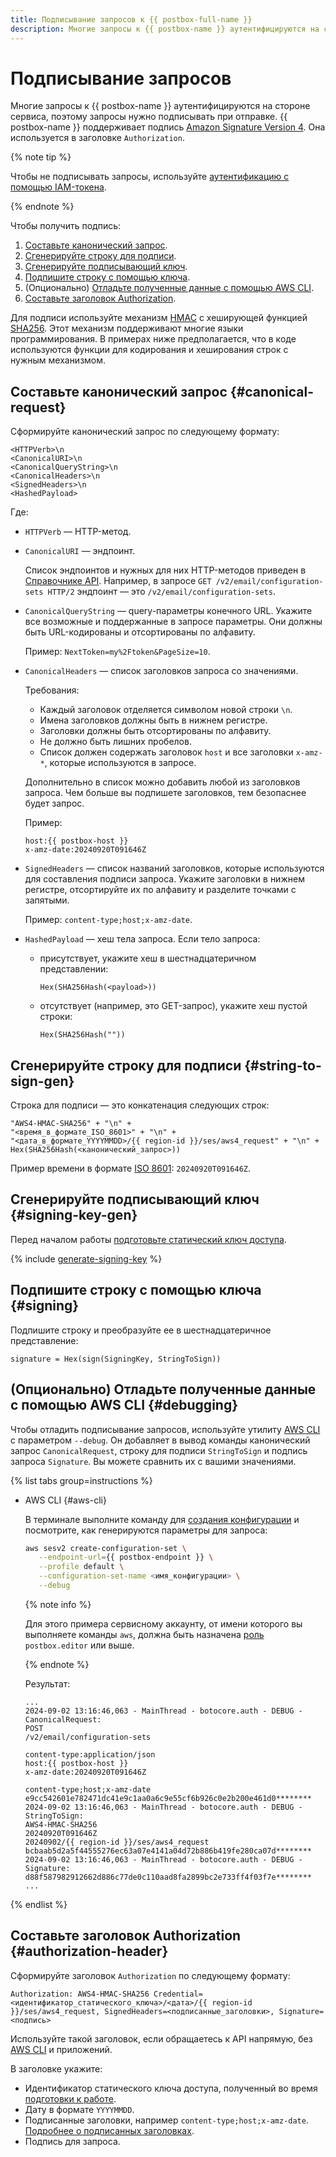 ```yaml
---
title: Подписывание запросов к {{ postbox-full-name }}
description: Многие запросы к {{ postbox-name }} аутентифицируются на стороне сервиса, поэтому запросы нужно подписывать при отправке.
---
```


# Подписывание запросов

Многие запросы к {{ postbox-name }} аутентифицируются на стороне сервиса, поэтому запросы нужно подписывать при отправке. {{ postbox-name }} поддерживает подпись [Amazon Signature Version 4](https://docs.amazonaws.cn/en_us/IAM/latest/UserGuide/reference_aws-signing.html). Она используется в заголовке `Authorization`.

{% note tip %}

Чтобы не подписывать запросы, используйте [аутентификацию с помощью IAM-токена](../api-ref/authentication.md#iam-ses-example).

{% endnote %}

Чтобы получить подпись:

1. [Составьте канонический запрос](#canonical-request).
1. [Сгенерируйте строку для подписи](#string-to-sign-gen).
1. [Сгенерируйте подписывающий ключ](#signing-key-gen).
1. [Подпишите строку с помощью ключа](#signing).
1. (Опционально) [Отладьте полученные данные с помощью AWS CLI](#debugging).
1. [Составьте заголовок Authorization](#authorization-header).

Для подписи используйте механизм [HMAC](https://ru.wikipedia.org/wiki/HMAC) с хеширующей функцией [SHA256](https://ru.wikipedia.org/wiki/SHA-2). Этот механизм поддерживают многие языки программирования. В примерах ниже предполагается, что в коде используются функции для кодирования и хеширования строк с нужным механизмом.

## Составьте канонический запрос {#canonical-request}

Сформируйте канонический запрос по следующему формату:

```text
<HTTPVerb>\n
<CanonicalURI>\n
<CanonicalQueryString>\n
<CanonicalHeaders>\n
<SignedHeaders>\n
<HashedPayload>
```

Где:

* `HTTPVerb` — HTTP-метод.
* `CanonicalURI` — эндпоинт.

   Список эндпоинтов и нужных для них HTTP-методов приведен в [Справочнике API](api-ref/index.md). Например, в запросе `GET /v2/email/configuration-sets HTTP/2` эндпоинт — это `/v2/email/configuration-sets`.

* `CanonicalQueryString` — query-параметры конечного URL. Укажите все возможные и поддержанные в запросе параметры. Они должны быть URL-кодированы и отсортированы по алфавиту.

   Пример: `NextToken=my%2Ftoken&PageSize=10`.

* `CanonicalHeaders` — список заголовков запроса со значениями. 

   Требования:

   * Каждый заголовок отделяется символом новой строки `\n`.
   * Имена заголовков должны быть в нижнем регистре.
   * Заголовки должны быть отсортированы по алфавиту.
   * Не должно быть лишних пробелов.
   * Список должен содержать заголовок `host` и все заголовки `x-amz-*`, которые используются в запросе.

   Дополнительно в список можно добавить любой из заголовков запроса. Чем больше вы подпишете заголовков, тем безопаснее будет запрос.

   Пример: 

   ```
   host:{{ postbox-host }}
   x-amz-date:20240920T091646Z
   ```

* `SignedHeaders` — список названий заголовков, которые используются для составления подписи запроса. Укажите заголовки в нижнем регистре, отсортируйте их по алфавиту и разделите точками с запятыми.

   Пример: `content-type;host;x-amz-date`.

* `HashedPayload` — хеш тела запроса. Если тело запроса:

   * присутствует, укажите хеш в шестнадцатеричном представлении:
    
      ```
      Hex(SHA256Hash(<payload>))
      ```
  
   * отсутствует (например, это GET-запрос), укажите хеш пустой строки:
  
      ```
      Hex(SHA256Hash(""))
      ```
  

## Сгенерируйте строку для подписи {#string-to-sign-gen}

Строка для подписи — это конкатенация следующих строк:

```text
"AWS4-HMAC-SHA256" + "\n" +
"<время_в_формате_ISO_8601>" + "\n" +
"<дата_в_формате_YYYYMMDD>/{{ region-id }}/ses/aws4_request" + "\n" +
Hex(SHA256Hash(<канонический_запрос>))
```

Пример времени в формате [ISO 8601](https://www.iso.org/iso-8601-date-and-time-format.html): `20240920T091646Z`.

## Сгенерируйте подписывающий ключ {#signing-key-gen}

Перед началом работы [подготовьте статический ключ доступа](index.md#before-you-begin).

{% include [generate-signing-key](../../_includes/postbox/generate-signing-key.md) %}

## Подпишите строку с помощью ключа {#signing}

Подпишите строку и преобразуйте ее в шестнадцатеричное представление:

```text
signature = Hex(sign(SigningKey, StringToSign))
```

## (Опционально) Отладьте полученные данные с помощью AWS CLI {#debugging}

Чтобы отладить подписывание запросов, используйте утилиту [AWS CLI](../tools/aws-cli.md) с параметром `--debug`. Он добавляет в вывод команды канонический запрос `CanonicalRequest`, строку для подписи `StringToSign` и подпись запроса `Signature`. Вы можете сравнить их с вашими значениями.

{% list tabs group=instructions %}

* AWS CLI {#aws-cli}

   В терминале выполните команду для [создания конфигурации](../operations/create-configuration.md) и посмотрите, как генерируются параметры для запроса:

   ```bash
   aws sesv2 create-configuration-set \
      --endpoint-url={{ postbox-endpoint }} \
      --profile default \
      --configuration-set-name <имя_конфигурации> \
      --debug
   ```

   {% note info %}

   Для этого примера сервисному аккаунту, от имени которого вы выполняете команды `aws`, должна быть назначена [роль](../security/index.md#postbox-editor) `postbox.editor` или выше.

   {% endnote %}

   Результат:

   ```text
   ...
   2024-09-02 13:16:46,063 - MainThread - botocore.auth - DEBUG - CanonicalRequest:
   POST
   /v2/email/configuration-sets

   content-type:application/json
   host:{{ postbox-host }}
   x-amz-date:20240920T091646Z

   content-type;host;x-amz-date
   e9cc542601e782471dc41e9c1aa0a6c9e55cf6b926c0e2b200e461d0********
   2024-09-02 13:16:46,063 - MainThread - botocore.auth - DEBUG - StringToSign:
   AWS4-HMAC-SHA256
   20240920T091646Z
   20240902/{{ region-id }}/ses/aws4_request
   bcbaab5d2a5f44555276ec63a07e4141a04d72b886b419fe280ca07d********
   2024-09-02 13:16:46,063 - MainThread - botocore.auth - DEBUG - Signature:
   d88f587982912662d886c77de0c110aad8fa2899bc2e733ff4f03f7e********
   ...
   ```

{% endlist %}

## Составьте заголовок Authorization {#authorization-header}

Сформируйте заголовок `Authorization` по следующему формату:

```text
Authorization: AWS4-HMAC-SHA256 Credential=<идентификатор_статического_ключа>/<дата>/{{ region-id }}/ses/aws4_request, SignedHeaders=<подписанные_заголовки>, Signature=<подпись>
```

Используйте такой заголовок, если обращаетесь к API напрямую, без [AWS CLI](../tools/aws-cli.md) и приложений.

В заголовке укажите:

* Идентификатор статического ключа доступа, полученный во время [подготовки к работе](index.md#before-you-begin).
* Дату в формате `YYYYMMDD`.
* Подписанные заголовки, например `content-type;host;x-amz-date`. [Подробнее о подписанных заголовках](api-ref/request-headers.md).
* Подпись для запроса.
